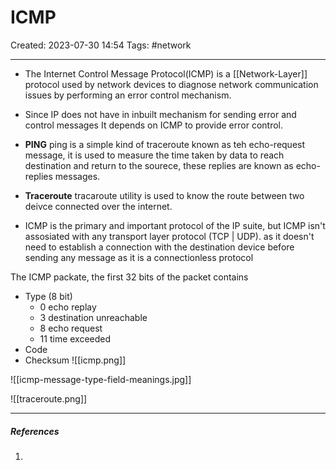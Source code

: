 # ICMP
Created: 2023-07-30 14:54
Tags: #network 
____

* The Internet Control Message Protocol(ICMP) is a [[Network-Layer]] protocol used by network devices to diagnose network communication issues by performing an error control mechanism. 
* Since IP does not have in inbuilt mechanism for sending error and control messages It depends on ICMP to provide error control.

* **PING** ping is a simple kind of traceroute known as teh echo-request message, it is used to measure the time taken by data to reach destination and return to the sourece, these replies are known as echo-replies messages.
* **Traceroute** tracaroute utility is used to know the route between two deivce connected over the internet.

* ICMP is the primary and important protocol of the IP suite, but ICMP isn't assosiated with any transport layer protocol (TCP | UDP). as it doesn't need to establish a connection with the destination device before sending any message as it is a connectionless protocol

The ICMP packate, the first 32 bits of the packet contains
* Type (8 bit)
	* 0 echo replay
	* 3 destination unreachable
	* 8 echo request
	* 11 time exceeded
* Code
* Checksum
![[icmp.png]]

![[icmp-message-type-field-meanings.jpg]]


![[traceroute.png]]

_____
##### References
1.

